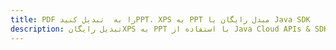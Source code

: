 ---title: PDF را به  تبدیل کنیدPPT، XPS به PPT مبدل رایگان یا Java SDKdescription: تبدیل رایگانXPS به PPT با استفاده از Java Cloud APIs & SDK همچنین اسناد PDF را در Cloud ایجاد، ویرایش و رندر کنید.---
